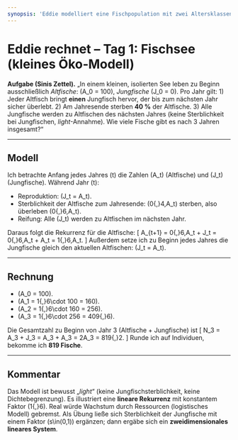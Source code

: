```yaml
---
synopsis: 'Eddie modelliert eine Fischpopulation mit zwei Altersklassen und linearer Rekurrenz (Faktor 1,6) und ermittelt nach 3 Jahren insgesamt 819 Fische.'
---
```


# Eddie rechnet – Tag 1: Fischsee (kleines Öko‑Modell)

**Aufgabe (Sinis Zettel).** „In einem kleinen, isolierten See leben zu Beginn
ausschließlich *Altfische*: \(A_0 = 100\), *Jungfische* \(J_0 = 0\). Pro Jahr
gilt: 1) Jeder Altfisch bringt **einen** Jungfisch hervor, der bis zum nächsten
Jahr sicher überlebt. 2) Am Jahresende sterben **40 %** der Altfische. 3) Alle
Jungfische werden zu Altfischen des nächsten Jahres (keine Sterblichkeit bei
Jungfischen, *light*-Annahme). Wie viele Fische gibt es nach 3 Jahren
insgesamt?“

---

## Modell

Ich betrachte Anfang jedes Jahres \(t\) die Zahlen \(A_t\) (Altfische) und
\(J_t\) (Jungfische). Während Jahr \(t\):

- Reproduktion: \(J_t = A_t\).
- Sterblichkeit der Altfische zum Jahresende: \(0{,}4\,A_t\) sterben, also überleben \(0{,}6\,A_t\).
- Reifung: Alle \(J_t\) werden zu Altfischen im nächsten Jahr.

Daraus folgt die Rekurrenz für die Altfische: \[ A_{t+1} = 0{,}6\,A_t + J_t =
0{,}6\,A_t + A_t = 1{,}6\,A_t. \] Außerdem setze ich zu Beginn jedes Jahres die
Jungfische gleich den aktuellen Altfischen: \(J_t = A_t\).

---

## Rechnung

- \(A_0 = 100\).
- \(A_1 = 1{,}6\cdot 100 = 160\).
- \(A_2 = 1{,}6\cdot 160 = 256\).
- \(A_3 = 1{,}6\cdot 256 = 409{,}6\).

Die Gesamtzahl zu Beginn von Jahr 3 (Altfische + Jungfische) ist \[ N_3 = A_3 +
J_3 = A_3 + A_3 = 2A_3 = 819{,}2. \] Runde ich auf Individuen, bekomme ich **819
Fische**.

---

## Kommentar

Das Modell ist bewusst „*light*“ (keine Jungfischsterblichkeit, keine
Dichtebegrenzung). Es illustriert eine **lineare Rekurrenz** mit konstantem
Faktor \(1{,}6\). Real würde Wachstum durch Ressourcen (logistisches Modell)
gebremst. Als Übung ließe sich Sterblichkeit der Jungfische mit einem Faktor
\(s\in(0,1)\) ergänzen; dann ergäbe sich ein **zweidimensionales lineares
System**.
